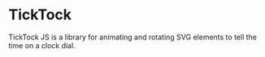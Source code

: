 # TickTock
TickTock JS is a library for animating and rotating SVG elements to tell the time on a clock dial.
